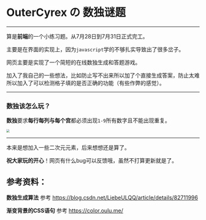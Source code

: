 # OuterCyrex の 数独谜题

------

算是**前端**的一个小练习题。从7月28日到7月31日正式完工。

主要是在界面的实现上，因为`javascript`学的不够扎实导致出了很多岔子。

网页主要是实现了一个简短的在线数独生成和答题游戏。

加入了我自己的一些想法，比如防止写不出来所以加了个直接生成答案，防止太难所以加入了可以检测格子填的是否正确的功能（有些作弊的感觉）。

------

### 数独该怎么玩？

**数独**要求**每行每列与每个宫**都必须出现`1-9`所有数字且不能出现重复。

<img src="https://appwk.baidu.com/naapi/doc/view?ih=810&o=jpg_6&iw=1080&ix=0&iy=0&aimw=1080&rn=1&doc_id=fa6d7029941ea76e59fa0460&pn=2&sign=d994cb0c721a0feceb845d1836626a32&type=1&app_ver=2.9.8.2&ua=bd_800_800_IncredibleS_2.9.8.2_2.3.7&bid=1&app_ua=IncredibleS&uid=&cuid=&fr=3&Bdi_bear=WIFI&from=3_10000&bduss=&pid=1&screen=800_800&sys_ver=2.3.7" style="zoom:50%;" />

------

本来是想加入一些二次元元素，后来想想还是算了。

**祝大家玩的开心**！网页有什么bug可以反馈哦，虽然不打算更新就是了。



## 参考资料：

**数独生成算法** 参考 https://blog.csdn.net/LiebeULQQ/article/details/82711996

**渐变背景的CSS语句** 参考 https://color.oulu.me/
